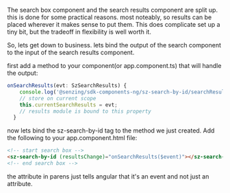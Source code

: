 
The search box component and the search results component are split up. this is done for some practical reasons. most noteably, so results can be placed wherever it makes sense to put them. This does complicate set up a tiny bit, but the tradeoff in flexibility is well worth it.

So, lets get down to business.
lets bind the output of the search component to the input of the search results component.

first add a method to your component(or app.component.ts) that will handle the output:
```typescript
onSearchResults(evt: SzSearchResults) {
    console.log('@senzing/sdk-components-ng/sz-search-by-id/searchResults: ', evt);
    // store on current scope
    this.currentSearchResults = evt;
    // results module is bound to this property
  }
```

now lets bind the sz-search-by-id tag to the method we just created. Add the following to your app.component.html file:

```html
<!-- start search box -->
<sz-search-by-id (resultsChange)="onSearchResults($event)"></sz-search-by-id>
<!-- end search box -->
```

the attribute in parens just tells angular that it's an event and not just an attribute.
